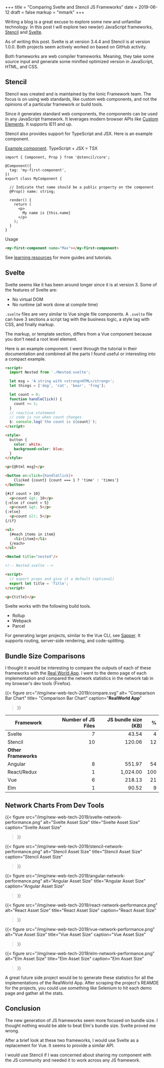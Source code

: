 +++
title = "Comparing Svelte and Stencil JS Frameworks"
date = 2019-06-12
draft = false
markup = "mmark"
+++

Writing a blog is a great excuse to explore some new and unfamiliar technology. In this post I will explore two new(er) JavaScript frameworks, [Stencil](https://stenciljs.com/) and [Svelte](https://svelte.dev/).

As of writing this post. Svelte is at version 3.4.4 and Stencil is at version 1.0.0. Both projects seem actively worked on based on GitHub activity.

Both frameworks are web compiler frameworks. Meaning, they take some source input and generate some minified optimized version in JavaScript, HTML, and CSS.

## Stencil

Stencil was created and is maintained by the Ionic Framework team. The focus is on using web standards, like custom web components, and not the opinions of a particular framework or build tools.

Since it generates standard web components, the components can be used in any JavaScript framework. It leverages modern browser APIs like [Custom Elements](https://developer.mozilla.org/en-US/docs/Web/Web_Components/Using_custom_elements). It supports IE11 and up.

Stencil also provides support for TypeScript and JSX. Here is an example component.

[Example component](https://stenciljs.com/docs/my-first-component). TypeScript + JSX = TSX

```tsx
import { Component, Prop } from '@stencil/core';

@Component({
  tag: 'my-first-component',
})
export class MyComponent {

  // Indicate that name should be a public property on the component
  @Prop() name: string;

  render() {
    return (
      <p>
        My name is {this.name}
      </p>
    );
  }
}
```

Usage

```html
<my-first-component name="Max"></my-first-component>
```

See [learning resources](https://stenciljs.com/resources) for more guides and tutorials.

## Svelte

Svelte seems like it has been around longer since it is at version 3. Some of the features of Svelte are:

- No virtual DOM
- No runtime (all work done at compile time)

`.svelte` files are very similar to Vue single file components. A `.svelte` file can have 3 sections a script tag with the business logic, a style tag with CSS, and finally markup.

The markup, or template section, differs from a Vue component because you don't need a root level element.

Here is an example component. I went through the tutorial in their documentation and combined all the parts I found useful or interesting into a compact example.

```html
<script>
  import Nested from './Nested.svelte';

  let msg = 'A string with <strong>HTML</strong>';
  let things = ['dog', 'cat', 'bear', 'frog'];

  let count = 0;
  function handleClick() {
    count += 1;
  }
  // reactive statement
  // code is run when count changes
  $: console.log(`the count is ${count}`);
</script>

<style>
  button {
    color: white;
    background-color: blue;
  }
</style>

<p>{@html msg}</p>

<button on:click={handleClick}>
	Clicked {count} {count === 1 ? 'time' : 'times'}
</button>

{#if count > 10}
  <p>count &gt; 10</p>
{:else if count > 5}
  <p>count &gt; 5</p>
{:else}
  <p>count &lt; 5</p>
{/if}

<ul>
  {#each items in item}
    <li>{item}</li>
  {/each>
</ul>

<Nested title="nested"/>
```
```html
<!-- Nested.svelte -->

<script>
  // export props and give it a default (optional)
  export let title = 'Title';
</script>

<p>{title}</p>
```

Svelte works with the following build tools.

- Rollup
- Webpack
- Parcel

For generating larger projects, similar to the Vue CLI, see [Sapper](https://sapper.svelte.dev/). It supports routing, server-side rendering, and code-splitting.

## Bundle Size Comparisons

I thought it would be interesting to compare the outputs of each of these frameworks with the [Real World App](https://github.com/gothinkster/realworld). I went to the demo page of each implementation and compared the network statistics in the network tab in my browser's dev tools (Firefox).

{{< figure
  src="/img/new-web-tech-2019/compare.svg"
  alt=    "Comparison Bar Chart"
  title=  "Comparison Bar Chart"
  caption="**RealWorld App**"
>}}

| Framework | Number of JS Files | JS bundle size (KB) | % |
|-----------|---:|----------:|----:|
| Svelte    | 7  | 43.54    | 4 |
| Stencil   | 10 | 120.06    | 12 |
| **Other Frameworks** |    |    |     |
| Angular   | 8  | 551.97    | 54  |
| React/Redux | 1  | 1,024.00 | 100 |
| Vue       | 6  | 218.13    | 21  |
| Elm       | 1  |  90.52    | 9  |

## Network Charts From Dev Tools

{{< figure
  src="/img/new-web-tech-2019/svelte-network-performance.png"
  alt="Svelte Asset Size"
  title="Svelte Asset Size"
  caption="Svelte Asset Size"
>}}

{{< figure
  src="/img/new-web-tech-2019/stencil-network-performance.png"
  alt="Stencil Asset Size"
  title="Stencil Asset Size"
  caption="Stencil Asset Size"
>}}

{{< figure
  src="/img/new-web-tech-2019/angular-network-performance.png"
  alt="Angular Asset Size"
  title="Angular Asset Size"
  caption="Angular Asset Size"
>}}

{{< figure
  src="/img/new-web-tech-2019/react-network-performance.png"
  alt="React Asset Size"
  title="React Asset Size"
  caption="React Asset Size"
>}}

{{< figure
  src="/img/new-web-tech-2019/vue-network-performance.png"
  alt="Vue Asset Size"
  title="Vue Asset Size"
  caption="Vue Asset Size"
>}}

{{< figure
  src="/img/new-web-tech-2019/elm-network-performance.png"
  alt="Elm Asset Size"
  title="Elm Asset Size"
  caption="Elm Asset Size"
>}}

A great future side project would be to generate these statistics for all the implementations of the RealWorld App. After scraping the project's REAMDE for the projects, you could use something like Selenium to hit each demo page and gather all the stats.

## Conclusion

The new generation of JS frameworks seem more focused on bundle size. I thought nothing would be able to beat Elm's bundle size. Svelte proved me wrong.

After a brief look at these two frameworks, I would use Svelte as a replacement for Vue. It seems to provide a similar API.

I would use Stencil if I was concerned about sharing my component with the JS community and needed it to work across any JS framework.
